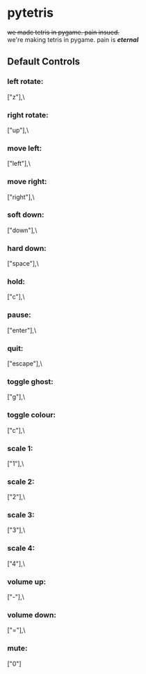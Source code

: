 # pytetris
~~we made tetris in pygame. pain insued.~~\
we're making tetris in pygame. pain is ***eternal***

## Default Controls
### left rotate:
["z"],\
### right rotate:
["up"],\
### move left:
["left"],\
### move right:
["right"],\
### soft down:
["down"],\
### hard down:
["space"],\
### hold:
["c"],\
### pause:
["enter"],\
### quit:
["escape"],\
### toggle ghost:
["g"],\
### toggle colour:
["c"],\
### scale 1:
["1"],\
### scale 2:
["2"],\
### scale 3:
["3"],\
### scale 4:
["4"],\
### volume up:
["-"],\
### volume down:
["="],\
### mute:
["0"]